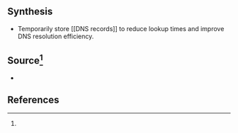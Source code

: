 ## Synthesis
- Temporarily store [[DNS records]] to reduce lookup times and improve DNS resolution efficiency.
## Source[^1]
- 
## References

[^1]: